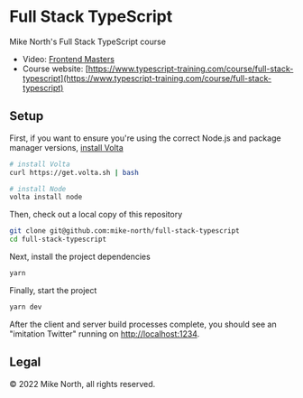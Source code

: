 # Full Stack TypeScript

Mike North's Full Stack TypeScript course

- Video: [Frontend Masters](https://frontendmasters.com/workshops/fullstack-typescript/)
- Course website: [https://www.typescript-training.com/course/full-stack-typescript](https://www.typescript-training.com/course/full-stack-typescript)

## Setup

First, if you want to ensure you're using the correct Node.js and package manager versions, [install Volta](http://volta.sh)

```sh
# install Volta
curl https://get.volta.sh | bash

# install Node
volta install node
```

Then, check out a local copy of this repository

```sh
git clone git@github.com:mike-north/full-stack-typescript
cd full-stack-typescript
```

Next, install the project dependencies

```sh
yarn
```

Finally, start the project

```sh
yarn dev
```

After the client and server build processes complete, you should see an "imitation Twitter" running on [http://localhost:1234](http://localhost:1234).

## Legal

&copy; 2022 Mike North, all rights reserved.
